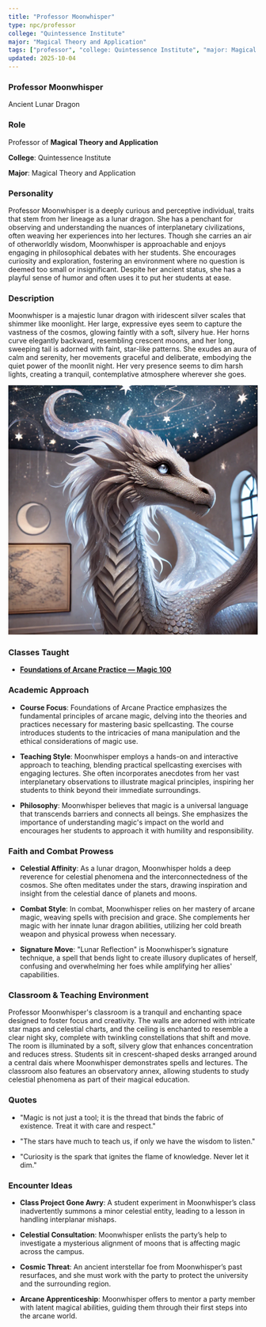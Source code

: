 ```yaml
---
title: "Professor Moonwhisper"
type: npc/professor
college: "Quintessence Institute"
major: "Magical Theory and Application"
tags: ["professor", "college: Quintessence Institute", "major: Magical Theory and Application","variant:lunar"]
updated: 2025-10-04
---
```


### Professor Moonwhisper

Ancient Lunar Dragon

### Role

Professor of **Magical Theory and Application**

**College**: Quintessence Institute

**Major**: Magical Theory and Application

### Personality

Professor Moonwhisper is a deeply curious and perceptive individual, traits that stem from her lineage as a lunar dragon. She has a penchant for observing and understanding the nuances of interplanetary civilizations, often weaving her experiences into her lectures. Though she carries an air of otherworldly wisdom, Moonwhisper is approachable and enjoys engaging in philosophical debates with her students. She encourages curiosity and exploration, fostering an environment where no question is deemed too small or insignificant. Despite her ancient status, she has a playful sense of humor and often uses it to put her students at ease.

### Description

Moonwhisper is a majestic lunar dragon with iridescent silver scales that shimmer like moonlight. Her large, expressive eyes seem to capture the vastness of the cosmos, glowing faintly with a soft, silvery hue. Her horns curve elegantly backward, resembling crescent moons, and her long, sweeping tail is adorned with faint, star-like patterns. She exudes an aura of calm and serenity, her movements graceful and deliberate, embodying the quiet power of the moonlit night. Her very presence seems to dim harsh lights, creating a tranquil, contemplative atmosphere wherever she goes.

![8113F6E2-B9D3-4749-8ED1-56A8BE8F29C7](/assets/images/8113F6E2-B9D3-4749-8ED1-56A8BE8F29C7.webp)

### Classes Taught

- **[Foundations of Arcane Practice — Magic 100](../Academics/course-catalog.md#foundations-of-arcane-practice-magic-100)**

### Academic Approach

- **Course Focus**: Foundations of Arcane Practice emphasizes the fundamental principles of arcane magic, delving into the theories and practices necessary for mastering basic spellcasting. The course introduces students to the intricacies of mana manipulation and the ethical considerations of magic use.

- **Teaching Style**: Moonwhisper employs a hands-on and interactive approach to teaching, blending practical spellcasting exercises with engaging lectures. She often incorporates anecdotes from her vast interplanetary observations to illustrate magical principles, inspiring her students to think beyond their immediate surroundings.

- **Philosophy**: Moonwhisper believes that magic is a universal language that transcends barriers and connects all beings. She emphasizes the importance of understanding magic's impact on the world and encourages her students to approach it with humility and responsibility.

### Faith and Combat Prowess

- **Celestial Affinity**: As a lunar dragon, Moonwhisper holds a deep reverence for celestial phenomena and the interconnectedness of the cosmos. She often meditates under the stars, drawing inspiration and insight from the celestial dance of planets and moons.

- **Combat Style**: In combat, Moonwhisper relies on her mastery of arcane magic, weaving spells with precision and grace. She complements her magic with her innate lunar dragon abilities, utilizing her cold breath weapon and physical prowess when necessary.

- **Signature Move**: "Lunar Reflection" is Moonwhisper’s signature technique, a spell that bends light to create illusory duplicates of herself, confusing and overwhelming her foes while amplifying her allies' capabilities.

### Classroom & Teaching Environment

Professor Moonwhisper's classroom is a tranquil and enchanting space designed to foster focus and creativity. The walls are adorned with intricate star maps and celestial charts, and the ceiling is enchanted to resemble a clear night sky, complete with twinkling constellations that shift and move. The room is illuminated by a soft, silvery glow that enhances concentration and reduces stress. Students sit in crescent-shaped desks arranged around a central dais where Moonwhisper demonstrates spells and lectures. The classroom also features an observatory annex, allowing students to study celestial phenomena as part of their magical education.

### Quotes

- "Magic is not just a tool; it is the thread that binds the fabric of existence. Treat it with care and respect."

- "The stars have much to teach us, if only we have the wisdom to listen."

- "Curiosity is the spark that ignites the flame of knowledge. Never let it dim."

### Encounter Ideas

- **Class Project Gone Awry**: A student experiment in Moonwhisper’s class inadvertently summons a minor celestial entity, leading to a lesson in handling interplanar mishaps.

- **Celestial Consultation**: Moonwhisper enlists the party’s help to investigate a mysterious alignment of moons that is affecting magic across the campus.

- **Cosmic Threat**: An ancient interstellar foe from Moonwhisper’s past resurfaces, and she must work with the party to protect the university and the surrounding region.

- **Arcane Apprenticeship**: Moonwhisper offers to mentor a party member with latent magical abilities, guiding them through their first steps into the arcane world.
